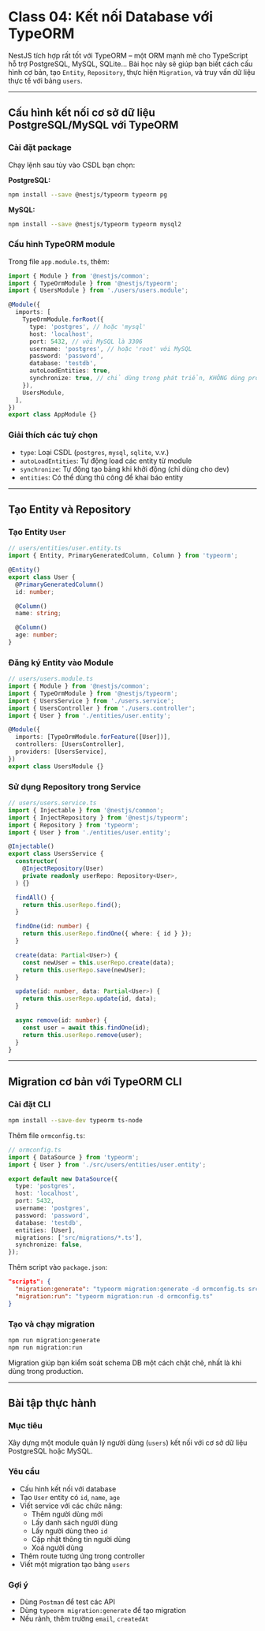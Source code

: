# Class 04: Kết nối Database với TypeORM

NestJS tích hợp rất tốt với TypeORM – một ORM mạnh mẽ cho TypeScript hỗ trợ PostgreSQL, MySQL, SQLite... Bài học này sẽ giúp bạn biết cách cấu hình cơ bản, tạo `Entity`, `Repository`, thực hiện `Migration`, và truy vấn dữ liệu thực tế với bảng `users`.

***

## Cấu hình kết nối cơ sở dữ liệu PostgreSQL/MySQL với TypeORM

### Cài đặt package

Chạy lệnh sau tùy vào CSDL bạn chọn:

**PostgreSQL:**

```bash
npm install --save @nestjs/typeorm typeorm pg
```

**MySQL:**

```bash
npm install --save @nestjs/typeorm typeorm mysql2
```

### Cấu hình TypeORM module

Trong file `app.module.ts`, thêm:

```ts
import { Module } from '@nestjs/common';
import { TypeOrmModule } from '@nestjs/typeorm';
import { UsersModule } from './users/users.module';

@Module({
  imports: [
    TypeOrmModule.forRoot({
      type: 'postgres', // hoặc 'mysql'
      host: 'localhost',
      port: 5432, // với MySQL là 3306
      username: 'postgres', // hoặc 'root' với MySQL
      password: 'password',
      database: 'testdb',
      autoLoadEntities: true,
      synchronize: true, // chỉ dùng trong phát triển, KHÔNG dùng production
    }),
    UsersModule,
  ],
})
export class AppModule {}
```

### Giải thích các tuỳ chọn

* `type`: Loại CSDL (`postgres`, `mysql`, `sqlite`, v.v.)
* `autoLoadEntities`: Tự động load các entity từ module
* `synchronize`: Tự động tạo bảng khi khởi động (chỉ dùng cho dev)
* `entities`: Có thể dùng thủ công để khai báo entity

***

## Tạo Entity và Repository

### Tạo Entity `User`

```ts
// users/entities/user.entity.ts
import { Entity, PrimaryGeneratedColumn, Column } from 'typeorm';

@Entity()
export class User {
  @PrimaryGeneratedColumn()
  id: number;

  @Column()
  name: string;

  @Column()
  age: number;
}
```

### Đăng ký Entity vào Module

```ts
// users/users.module.ts
import { Module } from '@nestjs/common';
import { TypeOrmModule } from '@nestjs/typeorm';
import { UsersService } from './users.service';
import { UsersController } from './users.controller';
import { User } from './entities/user.entity';

@Module({
  imports: [TypeOrmModule.forFeature([User])],
  controllers: [UsersController],
  providers: [UsersService],
})
export class UsersModule {}
```

### Sử dụng Repository trong Service

```ts
// users/users.service.ts
import { Injectable } from '@nestjs/common';
import { InjectRepository } from '@nestjs/typeorm';
import { Repository } from 'typeorm';
import { User } from './entities/user.entity';

@Injectable()
export class UsersService {
  constructor(
    @InjectRepository(User)
    private readonly userRepo: Repository<User>,
  ) {}

  findAll() {
    return this.userRepo.find();
  }

  findOne(id: number) {
    return this.userRepo.findOne({ where: { id } });
  }

  create(data: Partial<User>) {
    const newUser = this.userRepo.create(data);
    return this.userRepo.save(newUser);
  }

  update(id: number, data: Partial<User>) {
    return this.userRepo.update(id, data);
  }

  async remove(id: number) {
    const user = await this.findOne(id);
    return this.userRepo.remove(user);
  }
}
```

***

## Migration cơ bản với TypeORM CLI

### Cài đặt CLI

```bash
npm install --save-dev typeorm ts-node
```

Thêm file `ormconfig.ts`:

```ts
// ormconfig.ts
import { DataSource } from 'typeorm';
import { User } from './src/users/entities/user.entity';

export default new DataSource({
  type: 'postgres',
  host: 'localhost',
  port: 5432,
  username: 'postgres',
  password: 'password',
  database: 'testdb',
  entities: [User],
  migrations: ['src/migrations/*.ts'],
  synchronize: false,
});
```

Thêm script vào `package.json`:

```json
"scripts": {
  "migration:generate": "typeorm migration:generate -d ormconfig.ts src/migrations/Init",
  "migration:run": "typeorm migration:run -d ormconfig.ts"
}
```

### Tạo và chạy migration

```bash
npm run migration:generate
npm run migration:run
```

Migration giúp bạn kiểm soát schema DB một cách chặt chẽ, nhất là khi dùng trong production.

***

## Bài tập thực hành

### Mục tiêu

Xây dựng một module quản lý người dùng (`users`) kết nối với cơ sở dữ liệu PostgreSQL hoặc MySQL.

### Yêu cầu

* Cấu hình kết nối với database
* Tạo `User` entity có `id`, `name`, `age`
* Viết service với các chức năng:
  * Thêm người dùng mới
  * Lấy danh sách người dùng
  * Lấy người dùng theo `id`
  * Cập nhật thông tin người dùng
  * Xoá người dùng
* Thêm route tương ứng trong controller
* Viết một migration tạo bảng `users`

### Gợi ý

* Dùng `Postman` để test các API
* Dùng `typeorm migration:generate` để tạo migration
* Nếu rảnh, thêm trường `email`, `createdAt`
